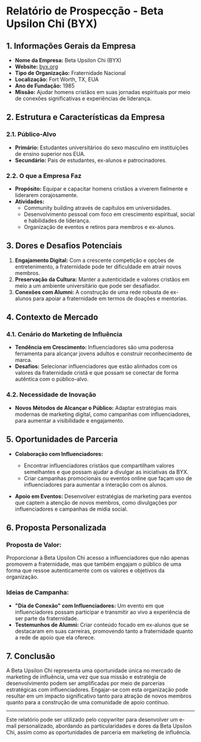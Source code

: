 # Relatório de Prospecção - Beta Upsilon Chi (BYX)

## 1. Informações Gerais da Empresa

- **Nome da Empresa:** Beta Upsilon Chi (BYX)
- **Website:** [byx.org](https://byx.org)
- **Tipo de Organização:** Fraternidade Nacional
- **Localização:** Fort Worth, TX, EUA
- **Ano de Fundação:** 1985
- **Missão:** Ajudar homens cristãos em suas jornadas espirituais por meio de conexões significativas e experiências de liderança.

## 2. Estrutura e Características da Empresa

### 2.1. Público-Alvo
- **Primário:** Estudantes universitários do sexo masculino em instituições de ensino superior nos EUA.
- **Secundário:** Pais de estudantes, ex-alunos e patrocinadores.

### 2.2. O que a Empresa Faz
- **Propósito:** Equipar e capacitar homens cristãos a viverem fielmente e liderarem corajosamente.
- **Atividades:**
  - Community building através de capítulos em universidades.
  - Desenvolvimento pessoal com foco em crescimento espiritual, social e habilidades de liderança.
  - Organização de eventos e retiros para membros e ex-alunos.
  
## 3. Dores e Desafios Potenciais

1. **Engajamento Digital:** Com a crescente competição e opções de entretenimento, a fraternidade pode ter dificuldade em atrair novos membros.
2. **Preservação da Cultura:** Manter a autenticidade e valores cristãos em meio a um ambiente universitário que pode ser desafiador.
3. **Conexões com Alumni:** A construção de uma rede robusta de ex-alunos para apoiar a fraternidade em termos de doações e mentorias.

## 4. Contexto de Mercado

### 4.1. Cenário do Marketing de Influência
- **Tendência em Crescimento:** Influenciadores são uma poderosa ferramenta para alcançar jovens adultos e construir reconhecimento de marca.
- **Desafios:** Selecionar influenciadores que estão alinhados com os valores da fraternidade cristã e que possam se conectar de forma autêntica com o público-alvo.
  
### 4.2. Necessidade de Inovação
- **Novos Métodos de Alcançar o Público:** Adaptar estratégias mais modernas de marketing digital, como campanhas com influenciadores, para aumentar a visibilidade e engajamento.

## 5. Oportunidades de Parceria

- **Colaboração com Influenciadores:**
  - Encontrar influenciadores cristãos que compartilham valores semelhantes e que possam ajudar a divulgar as iniciativas da BYX.
  - Criar campanhas promocionais ou eventos online que façam uso de influenciadores para aumentar a interação com os alunos.

- **Apoio em Eventos:** Desenvolver estratégias de marketing para eventos que captem a atenção de novos membros, como divulgações por influenciadores e campanhas de mídia social.

## 6. Proposta Personalizada

### Proposta de Valor:
Proporcionar à Beta Upsilon Chi acesso a influenciadores que não apenas promovem a fraternidade, mas que também engajam o público de uma forma que ressoe autenticamente com os valores e objetivos da organização. 

### Ideias de Campanha:
- **"Dia de Conexão" com Influenciadores:** Um evento em que influenciadores possam participar e transmitir ao vivo a experiência de ser parte da fraternidade.
- **Testemunhos de Alumni:** Criar conteúdo focado em ex-alunos que se destacaram em suas carreiras, promovendo tanto a fraternidade quanto a rede de apoio que ela oferece.

## 7. Conclusão

A Beta Upsilon Chi representa uma oportunidade única no mercado de marketing de influência, uma vez que sua missão e estratégia de desenvolvimento podem ser amplificadas por meio de parcerias estratégicas com influenciadores. Engajar-se com esta organização pode resultar em um impacto significativo tanto para atração de novos membros quanto para a construção de uma comunidade de apoio contínuo.

---

Este relatório pode ser utilizado pelo copywriter para desenvolver um e-mail personalizado, abordando as particularidades e dores da Beta Upsilon Chi, assim como as oportunidades de parceria em marketing de influência.